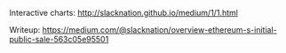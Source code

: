 Interactive charts: http://slacknation.github.io/medium/1/1.html

Writeup: https://medium.com/@slacknation/overview-ethereum-s-initial-public-sale-563c05e95501
